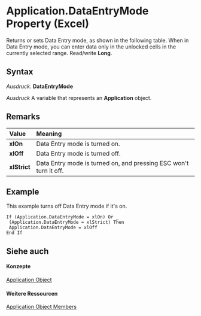 
# Application.DataEntryMode Property (Excel)

Returns or sets Data Entry mode, as shown in the following table. When in Data Entry mode, you can enter data only in the unlocked cells in the currently selected range. Read/write  **Long**.


## Syntax

 _Ausdruck_. **DataEntryMode**

 _Ausdruck_ A variable that represents an **Application** object.


## Remarks





|**Value**|**Meaning**|
|:-----|:-----|
|**xlOn**|Data Entry mode is turned on.|
|**xlOff**|Data Entry mode is turned off.|
|**xlStrict**|Data Entry mode is turned on, and pressing ESC won't turn it off.|

## Example

This example turns off Data Entry mode if it's on.


```
If (Application.DataEntryMode = xlOn) Or _ 
 (Application.DataEntryMode = xlStrict) Then 
 Application.DataEntryMode = xlOff 
End If
```


## Siehe auch


#### Konzepte


[Application Object](19b73597-5cf9-4f56-8227-b5211f657f6f.md)
#### Weitere Ressourcen


[Application Object Members](http://msdn.microsoft.com/library/4cb9ca42-8d07-cc9c-2d80-4eb9a5921e1e%28Office.15%29.aspx)